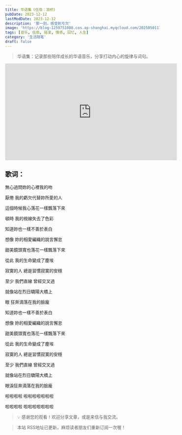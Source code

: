 ```yaml
---
title: 华语集《伍佰：泪桥》
pubDate: 2023-12-12
lastModDate: 2023-12-12
description: '那一刻，感受到亏欠'
image: 'https://blog-1259751088.cos.ap-shanghai.myqcloud.com/20250501174006740.png?imageSlim'
tags: [音乐, 伍佰, 摇滚, 情感, 回忆, 人生]
category: '生活随笔'
draft: false
---
```


> 华语集：记录那些陪伴成长的华语音乐，分享打动内心的旋律与词句。

<iframe width="560" height="315" src="https://www.youtube.com/embed/x-pCAngjeOw?si=dI89CNeMDEJDZl89" title="YouTube video player" frameborder="0" allow="accelerometer; autoplay; clipboard-write; encrypted-media; gyroscope; picture-in-picture; web-share" referrerpolicy="strict-origin-when-cross-origin" allowfullscreen></iframe>

## 歌词：

無心過問妳的心裡我的吻

厭倦 我的虧欠代替妳所愛的人

這個時候我心落花一樣飄落下來

頓時 我的視線失去了色彩

知道妳也一樣不善於表白

想像 妳的相愛編織的說言懈怠

甜美鏡頭寬也落花一樣飄落下來

從此 我的生命變成了塵埃

寂寞的人 總是習慣寂寞的安穩

至少 我們直線 曾經交叉過

就像站在烈日驕陽大橋上

眼 狂奔滴落在我的臉龐

知道妳也一樣不善於表白

想像 妳的相愛編織的說言懈怠

甜美鏡頭寬也落花一樣飄落下來

從此 我的生命變成了塵埃

寂寞的人 總是習慣寂寞的安穩

至少 我們直線 曾經交叉過

就像站在烈日驕陽大橋上

眼淚狂奔滴落在我的臉龐

啦啦啦啦 啦啦啦啦啦啦啦

啦啦啦啦 啦啦啦啦啦啦啦

> 💡 感谢您的观看！欢迎分享文章，或是来信与我交流。

> 本站 RSS地址已更新，麻烦读者朋友们重新订阅一次喔！